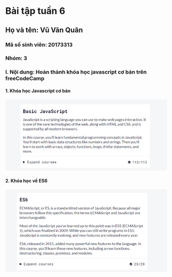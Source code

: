 # Bài tập tuần 6
## Họ và tên: Vũ Văn Quân
### Mã số sinh viên: 20173313
### Nhóm: 3
### I. Nội dung: Hoàn thành khóa học javascript cơ bản trên freeCodeCamp
#### 1. Khóa học Javascript cơ bản
<img src="https://raw.githubusercontent.com/quanqvv/example/master/basic_js.PNG" />

#### 2. Khóa học về ES6
<img src="https://raw.githubusercontent.com/quanqvv/example/master/es6.PNG"  />

